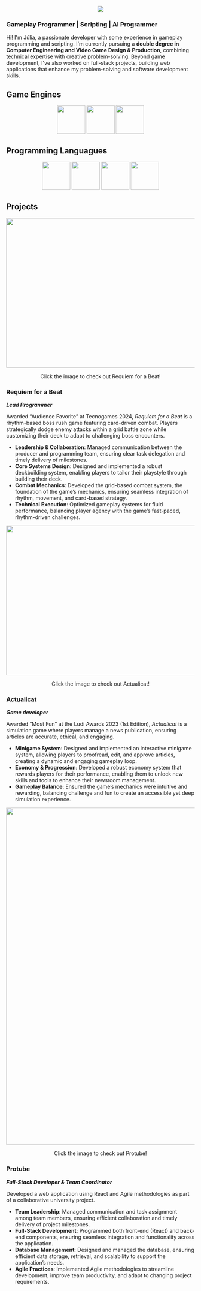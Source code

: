 <p align="center">
<img src="https://github.com/user-attachments/assets/c819bb35-2195-42a0-91e6-34fc5201e7e2">
</p>

### Gameplay Programmer | Scripting | AI Programmer

Hi! I'm Júlia, a passionate developer with some experience in gameplay programming and scripting. I'm currently pursuing a **double degree in Computer Engineering and Video Game Design & Production**, combining technical expertise with creative problem-solving. Beyond game development, I've also worked on full-stack projects, building web applications that enhance my problem-solving and software development skills.

## Game Engines

<p align="center">
<img src="https://github.com/user-attachments/assets/5fb452d7-0d76-4c52-836f-9e7c155f4f6b" width=75 height=75> <img src="https://github.com/user-attachments/assets/7c729e5e-b7f1-4485-88ac-a3169a9dfe35" width=75 height=75> <img src="https://github.com/user-attachments/assets/8879d695-67e9-4b00-aa47-d15f9480eb54" width=75 height=75>
</p>

## Programming Languagues

<p align="center">
<img src="https://github.com/user-attachments/assets/eed57a08-eaf1-4e70-be16-879e446f964c" width=75 height=75> <img src="https://github.com/user-attachments/assets/c5d412e9-096a-42bb-8b8b-3d6025aa5b68" width=75 height=75> <img src="https://github.com/user-attachments/assets/5b0a6d6a-7cc0-4280-8fdf-6de1389e45c6" width=75 height=75> <img src="https://github.com/user-attachments/assets/6831c340-1492-4cc4-b592-44c1de3cd665" width=75 height=75>
</p>

## Projects

<p align="center">
  <a href="https://campalans.itch.io/requiem-for-a-beat">
    <img src="https://github.com/user-attachments/assets/b9640803-1250-4edc-baf8-da62477cd36e" width=900 height=400>
  </a>
</p>
<p align="center">Click the image to check out Requiem for a Beat!</p>

### Requiem for a Beat
***Lead Programmer***

Awarded “Audience Favorite” at Tecnogames 2024, _Requiem for a Beat_ is a rhythm-based boss rush game featuring card-driven combat. Players strategically dodge enemy attacks within a grid battle zone while customizing their deck to adapt to challenging boss encounters.

* **Leadership & Collaboration**: Managed communication between the producer and programming team, ensuring clear task delegation and timely delivery of milestones.
* **Core Systems Design**: Designed and implemented a robust deckbuilding system, enabling players to tailor their playstyle through building their deck.
* **Combat Mechanics**: Developed the grid-based combat system, the foundation of the game’s mechanics, ensuring seamless integration of rhythm, movement, and card-based strategy.
* **Technical Execution**: Optimized gameplay systems for fluid performance, balancing player agency with the game’s fast-paced, rhythm-driven challenges.



<p align="center">
  <a href="https://timebandit360.itch.io/actualicat">
    <img src="https://github.com/user-attachments/assets/fb292fb8-e5c0-476a-8697-f7f12f638e7c" width=900 height=400>
  </a>
</p>
<p align="center">Click the image to check out Actualicat!</p>


### Actualicat
***Game developer***

Awarded “Most Fun” at the Ludi Awards 2023 (1st Edition), _Actualicat_ is a simulation game where players manage a news publication, ensuring articles are accurate, ethical, and engaging.

* **Minigame System**: Designed and implemented an interactive minigame system, allowing players to proofread, edit, and approve articles, creating a dynamic and engaging gameplay loop.
* **Economy & Progression**: Developed a robust economy system that rewards players for their performance, enabling them to unlock new skills and tools to enhance their newsroom management.
* **Gameplay Balance**: Ensured the game’s mechanics were intuitive and rewarding, balancing challenge and fun to create an accessible yet deep simulation experience.

<p align="center">
  <a href="https://github.com/MoonCrow03/LS2-protube-25">
    <img src="https://github.com/user-attachments/assets/0bfef011-d43f-45f7-8c82-67cb5d275135" width=900>
  </a>
</p>
<p align="center">Click the image to check out Protube!</p>

### Protube
***Full-Stack Developer & Team Coordinator***

Developed a web application using React and Agile methodologies as part of a collaborative university project.

* **Team Leadership**: Managed communication and task assignment among team members, ensuring efficient collaboration and timely delivery of project milestones.
* **Full-Stack Development**: Programmed both front-end (React) and back-end components, ensuring seamless integration and functionality across the application.
* **Database Management**: Designed and managed the database, ensuring efficient data storage, retrieval, and scalability to support the application’s needs.
* **Agile Practices**: Implemented Agile methodologies to streamline development, improve team productivity, and adapt to changing project requirements.
